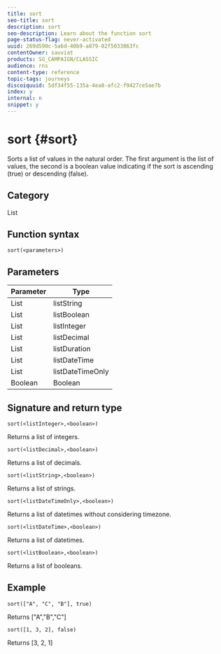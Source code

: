 ```yaml
---
title: sort
seo-title: sort
description: sort
seo-description: Learn about the function sort
page-status-flag: never-activated
uuid: 269d590c-5a6d-40b9-a879-02f5033863fc
contentOwner: sauviat
products: SG_CAMPAIGN/CLASSIC
audience: rns
content-type: reference
topic-tags: journeys
discoiquuid: 5df34f55-135a-4ea8-afc2-f9427ce5ae7b
index: y
internal: n
snippet: y
---
```


# sort {#sort}

Sorts a list of values in the natural order. The first argument is the list of values, the second is a boolean value indicating if the sort is ascending (true) or descending (false).

## Category

List

## Function syntax

`sort(<parameters>)`

## Parameters

| Parameter | Type             |
|-----------|------------------|
| List      | listString       |
| List      | listBoolean      |
| List      | listInteger      |
| List      | listDecimal      |
| List      | listDuration     |
| List      | listDateTime     |
| List      | listDateTimeOnly |
| Boolean   | Boolean |

## Signature and return type

`sort(<listInteger>,<boolean>)`

Returns a list of integers.

`sort(<listDecimal>,<boolean>)`

Returns a list of decimals.

`sort(<listString>,<boolean>)`

Returns a list of strings.

`sort(<listDateTimeOnly>,<boolean>)`

Returns a list of datetimes without considering timezone.

`sort(<listDateTime>,<boolean>)`

Returns a list of datetimes.

`sort(<listBoolean>,<boolean>)`

Returns a list of booleans.

## Example

`sort(["A", "C", "B"], true)`

Returns ["A","B","C"]

`sort([1, 3, 2], false)`

Returns [3, 2, 1]

